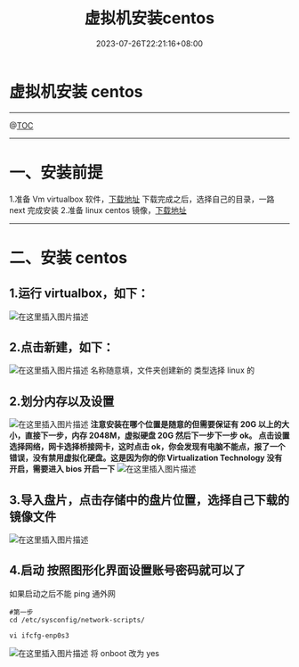 ﻿---
title: "虚拟机安装centos"
date: 2023-07-26T22:21:16+08:00
draft: false
---

# 虚拟机安装 centos

---

@[TOC](文章目录)

---

# 一、安装前提

1.准备 Vm virtualbox 软件，[下载地址](https://www.virtualbox.org/)
下载完成之后，选择自己的目录，一路 next 完成安装 2.准备 linux centos 镜像，[下载地址](http://mirrors.aliyun.com/centos/7/isos/x86_64/)

---

# 二、安装 centos

## 1.运行 virtualbox，如下：

![在这里插入图片描述](https://img-blog.csdnimg.cn/d8e412b0550a48cebc9272b024e3457b.png?x-oss-process=image/watermark,type_d3F5LXplbmhlaQ,shadow_50,text_Q1NETiBAUG15eF93eWg=,size_20,color_FFFFFF,t_70,g_se,x_16)

## 2.点击新建，如下：

![在这里插入图片描述](https://img-blog.csdnimg.cn/07f2f730c18a443e866fb913b9a8cf3a.png?x-oss-process=image/watermark,type_d3F5LXplbmhlaQ,shadow_50,text_Q1NETiBAUG15eF93eWg=,size_20,color_FFFFFF,t_70,g_se,x_16)
名称随意填，文件夹创建新的 类型选择 linux 的

## 2.划分内存以及设置

![在这里插入图片描述](https://img-blog.csdnimg.cn/88fbb00c92ec44fbb0339b19ab5e4675.png?x-oss-process=image/watermark,type_d3F5LXplbmhlaQ,shadow_50,text_Q1NETiBAUG15eF93eWg=,size_16,color_FFFFFF,t_70,g_se,x_16)
**注意安装在哪个位置是随意的但需要保证有 20G 以上的大小，直接下一步，内存 2048M，虚拟硬盘 20G 然后下一步下一步 ok。
点击设置选择网络，网卡选择桥接网卡，这时点击 ok，你会发现有电脑不能点，报了一个错误，没有禁用虚拟化硬盘。这是因为你的你 Virtualization Technology 没有开启，需要进入 bios 开启一下**
![在这里插入图片描述](https://img-blog.csdnimg.cn/c3d37fb5154e4a46af1125d1013d382b.png?x-oss-process=image/watermark,type_d3F5LXplbmhlaQ,shadow_50,text_Q1NETiBAUG15eF93eWg=,size_20,color_FFFFFF,t_70,g_se,x_16)

## 3.导入盘片，点击存储中的盘片位置，选择自己下载的镜像文件

![在这里插入图片描述](https://img-blog.csdnimg.cn/c8040783870a4faea1abdd2036ebf407.png?x-oss-process=image/watermark,type_d3F5LXplbmhlaQ,shadow_50,text_Q1NETiBAUG15eF93eWg=,size_20,color_FFFFFF,t_70,g_se,x_16)

## 4.启动 按照图形化界面设置账号密码就可以了

如果启动之后不能 ping 通外网

```
#第一步
cd /etc/sysconfig/network-scripts/

vi ifcfg-enp0s3
```

![在这里插入图片描述](https://img-blog.csdnimg.cn/1a4e21d7d228457098a69a66b15c1182.png?x-oss-process=image/watermark,type_d3F5LXplbmhlaQ,shadow_50,text_Q1NETiBAUG15eF93eWg=,size_20,color_FFFFFF,t_70,g_se,x_16)
将 onboot 改为 yes
